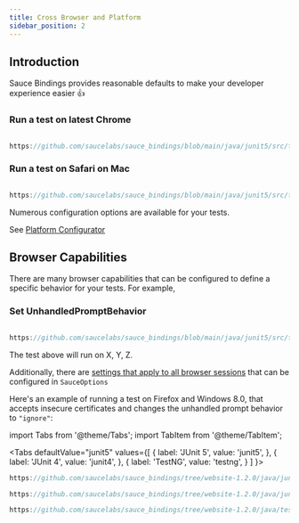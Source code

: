 ```yaml
---
title: Cross Browser and Platform
sidebar_position: 2
---
```


## Introduction

Sauce Bindings provides reasonable defaults to make your developer experience easier 👍

### Run a test on latest Chrome

```java reference

https://github.com/saucelabs/sauce_bindings/blob/main/java/junit5/src/test/java/com/saucelabs/saucebindings/junit5/examples/SessionTest.java

```

### Run a test on Safari on Mac

```java reference

https://github.com/saucelabs/sauce_bindings/blob/main/java/junit5/src/test/java/com/saucelabs/saucebindings/junit5/examples/SessionTest.java

```

Numerous configuration options are available for your tests.

See [Platform Configurator](https://saucelabs.com/platform/platform-configurator#/)

## Browser Capabilities

There are many browser capabilities that can be configured to define a specific behavior for your tests. For example,

### Set UnhandledPromptBehavior

```java reference

https://github.com/saucelabs/sauce_bindings/blob/main/java/junit5/src/test/java/com/saucelabs/saucebindings/junit5/examples/CommonOptionsTest.java

```

The test above will run on X, Y, Z.

Additionally, there are [settings that apply to all browser sessions](https://docs.saucelabs.com/dev/test-configuration-options/index.html#browser-w3c-capabilities--optional)
that can be configured in `SauceOptions`

Here's an example of running a test on Firefox and Windows 8.0, that accepts insecure certificates and changes
the unhandled prompt behavior to `"ignore"`:

import Tabs from '@theme/Tabs';
import TabItem from '@theme/TabItem';

<Tabs
defaultValue="junit5"
values={[
{ label: 'JUnit 5', value: 'junit5', },
{ label: 'JUnit 4', value: 'junit4', },
{ label: 'TestNG', value: 'testng', }
]
}>

<TabItem value="junit5">

```java reference
https://github.com/saucelabs/sauce_bindings/tree/website-1.2.0/java/junit5/src/test/java/com/saucelabs/saucebindings/junit5/examples/CommonOptionsTest.java
```

</TabItem>
<TabItem value="junit4">

```java reference
https://github.com/saucelabs/sauce_bindings/tree/website-1.2.0/java/junit4/src/test/java/com/saucelabs/saucebindings/junit4/examples/CommonOptionsTest.java
```

</TabItem>
<TabItem value="testng">

```java reference
https://github.com/saucelabs/sauce_bindings/tree/website-1.2.0/java/testng/src/test/java/com/saucelabs/saucebindings/testng/examples/CommonOptionsTest.java
```

</TabItem>
</Tabs>
